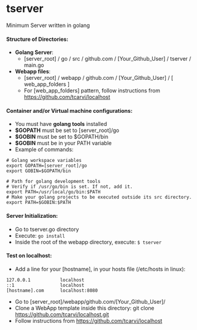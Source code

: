 # tserver
Minimum Server written in golang

#### Structure of Directories:
- **Golang Server**:
    - [server_root] / go / src / github.com / [Your_Github_User] / tserver / main.go
- **Webapp files**:
    - [server_root] / webapp / github.com / [Your_Github_User] / [ web_app_folders ]
    - For [web_app_folders] pattern, follow instructions from https://github.com/tcarvi/localhost

#### Container and/or Virtual machine configurations:
- You must have **golang tools** installed
- **$GOPATH** must be set to [server_root]/go
- **$GOBIN** must be set to $GOPATH/bin
- **$GOBIN** must be in your PATH variable
- Example of commands:
```
# Golang workspace variables  
export GOPATH=[server_root]/go
export GOBIN=$GOPATH/bin

# Path for golang development tools
# Verify if /usr/go/bin is set. If not, add it.
export PATH=/usr/local/go/bin:$PATH
# Make your golang projects to be executed outside its src directory.
export PATH=$GOBIN:$PATH
```  

#### Server Initialization:
- Go to tserver.go directory
- Execute: ```go install```
- Inside the root of the webapp directory, execute: ```$ tserver```

#### Test on localhost:
- Add a line for your [hostname], in your hosts file (/etc/hosts in linux):
```
127.0.0.1           localhost
::1                 localhost
[hostname].com      localhost:8080
```
- Go to [server_root]/webapp/github.com/[Your_Github_User]/ 
- Clone a WebApp template inside this directory: git clone https://github.com/tcarvi/localhost.git
- Follow instructions from https://github.com/tcarvi/localhost